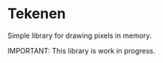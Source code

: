 # Tekenen

Simple library for drawing pixels in memory.

IMPORTANT: This library is work in progress.